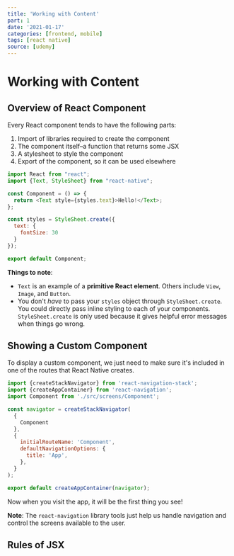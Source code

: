 ```yaml
---
title: 'Working with Content'
part: 1
date: '2021-01-17'
categories: [frontend, mobile]
tags: [react native]
source: [udemy]
---
```


# Working with Content

## Overview of React Component

Every React component tends to have the following parts:

1. Import of libraries required to create the component
2. The component itself–a function that returns some JSX
3. A stylesheet to style the component
4. Export of the component, so it can be used elsewhere

```js
import React from "react";
import {Text, StyleSheet} from "react-native";

const Component = () => {
  return <Text style={styles.text}>Hello!</Text>;
};

const styles = StyleSheet.create({
  text: {
    fontSize: 30
  }
});

export default Component;
```

**Things to note**:

* `Text` is an example of a **primitive React element**. Others include `View`, `Image`, and `Button`.
* You don't *have* to pass your `styles` object through `StyleSheet.create`. You could directly pass inline styling to
  each of your components. `StyleSheet.create` is only used because it gives helpful error messages when things go
  wrong.

## Showing a Custom Component

To display a custom component, we just need to make sure it's included in one of the routes that React Native creates.

```js
import {createStackNavigator} from 'react-navigation-stack';
import {createAppContainer} from 'react-navigation';
import Component from './src/screens/Component';

const navigator = createStackNavigator(
  {
    Component
  },
  {
    initialRouteName: 'Component',
    defaultNavigationOptions: {
      title: 'App',
    },
  }
);

export default createAppContainer(navigator);
```

Now when you visit the app, it will be the first thing you see!

**Note**: The `react-navigation` library tools just help us handle navigation and control the screens available to the
user.

## Rules of JSX

